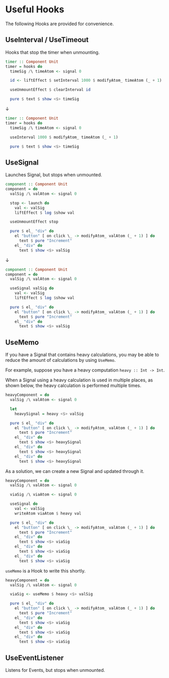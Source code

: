 # Useful Hooks

The following Hooks are provided for convenience.

## UseInterval / UseTimeout

Hooks that stop the timer when unmounting.

```purs
timer :: Component Unit
timer = hooks do
  timeSig /\ timeAtom <- signal 0

  id <- liftEffect $ setInterval 1000 $ modifyAtom_ timeAtom (_ + 1)

  useUnmountEffect $ clearInterval id

  pure $ text $ show <$> timeSig

```

↓

```purs
timer :: Component Unit
timer = hooks do
  timeSig /\ timeAtom <- signal 0

  useInterval 1000 $ modifyAtom_ timeAtom (_ + 1)

  pure $ text $ show <$> timeSig
```

## UseSignal

Launches Signal, but stops when unmounted.

```purs
component :: Component Unit
component = do
  valSig /\ valAtom <- signal 0

  stop <- launch do
    val <- valSig
    liftEffect $ log $show val

  useUnmountEffect stop

  pure $ el_ "div" do
    el "button" [ on click \_ -> modifyAtom_ valAtom (_ + 1) ] do
      text $ pure "Increment"
    el_ "div" do
      text $ show <$> valSig
```

↓

```purs
component :: Component Unit
component = do
  valSig /\ valAtom <- signal 0

  useSignal valSig do
    val <- valSig
    liftEffect $ log $show val

  pure $ el_ "div" do
    el "button" [ on click \_ -> modifyAtom_ valAtom (_ + 1) ] do
      text $ pure "Increment"
    el_ "div" do
      text $ show <$> valSig
```

## UseMemo

If you have a Signal that contains heavy calculations, you may be able to reduce the amount of calculations by using `UseMemo`.

For example, suppose you have a heavy computation `heavy :: Int -> Int`.

When a Signal using a heavy calculation is used in multiple places, as shown below, the heavy calculation is performed multiple times.

```purs
heavyComponent = do
  valSig /\ valAtom <- signal 0

  let
    heavySignal = heavy <$> valSig

  pure $ el_ "div" do
    el "button" [ on click \_ -> modifyAtom_ valAtom (_ + 1) ] do
      text $ pure "Increment"
    el_ "div" do
      text $ show <$> heavySignal
    el_ "div" do
      text $ show <$> heavySignal
    el_ "div" do
      text $ show <$> heavySignal
```

As a solution, we can create a new Signal and updated through it.

```purs
heavyComponent = do
  valSig /\ valAtom <- signal 0

  viaSig /\ viaAtom <- signal 0

  useSignal do
    val <- valSig
    writeAtom viaAtom $ heavy val

  pure $ el_ "div" do
    el "button" [ on click \_ -> modifyAtom_ valAtom (_ + 1) ] do
      text $ pure "Increment"
    el_ "div" do
      text $ show <$> viaSig
    el_ "div" do
      text $ show <$> viaSig
    el_ "div" do
      text $ show <$> viaSig
```

`useMemo` is a Hook to write this shortly.

```purs
heavyComponent = do
  valSig /\ valAtom <- signal 0

  viaSig <- useMemo $ heavy <$> valSig

  pure $ el_ "div" do
    el "button" [ on click \_ -> modifyAtom_ valAtom (_ + 1) ] do
      text $ pure "Increment"
    el_ "div" do
      text $ show <$> viaSig
    el_ "div" do
      text $ show <$> viaSig
    el_ "div" do
      text $ show <$> viaSig
```

## UseEventListener

Listens for Events, but stops when unmounted.
